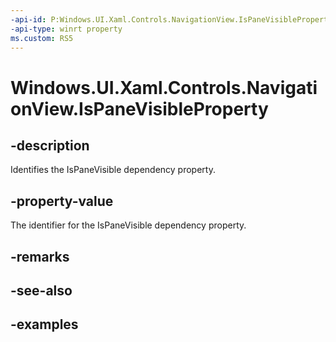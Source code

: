 ```yaml
---
-api-id: P:Windows.UI.Xaml.Controls.NavigationView.IsPaneVisibleProperty
-api-type: winrt property
ms.custom: RS5
---
```


<!-- Property syntax.
public DependencyProperty IsPaneVisibleProperty { get; }
-->

# Windows.UI.Xaml.Controls.NavigationView.IsPaneVisibleProperty

## -description

Identifies the IsPaneVisible dependency property.

## -property-value

The identifier for the IsPaneVisible dependency property.

## -remarks

## -see-also

## -examples

